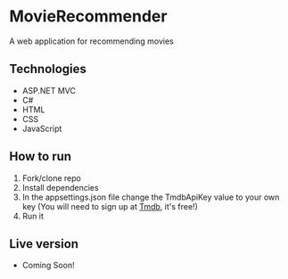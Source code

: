 # MovieRecommender
A web application for recommending movies

## Technologies
- ASP.NET MVC
- C#
- HTML
- CSS
- JavaScript

## How to run
1. Fork/clone repo
2. Install dependencies
3. In the appsettings.json file change the TmdbApiKey value to your own key (You will need to sign up at [Tmdb](https://www.themoviedb.org/signup), it's free!)
4. Run it

## Live version
- Coming Soon!
